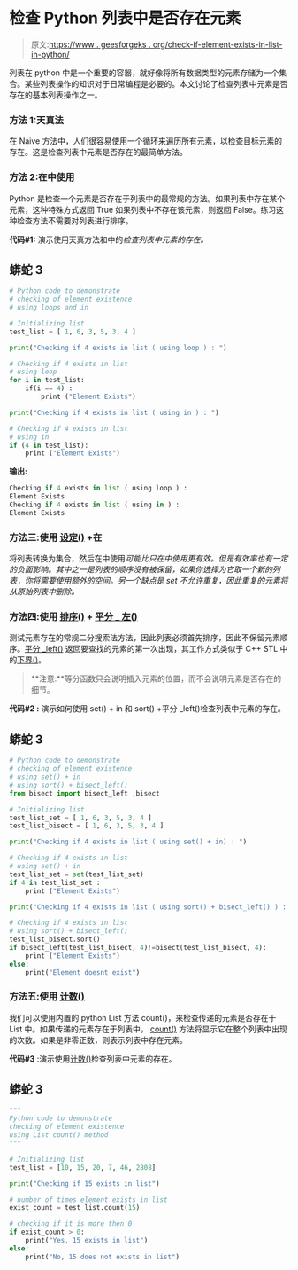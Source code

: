# 检查 Python 列表中是否存在元素

> 原文:[https://www . geesforgeks . org/check-if-element-exists-in-list-in-python/](https://www.geeksforgeeks.org/check-if-element-exists-in-list-in-python/)

列表在 python 中是一个重要的容器，就好像将所有数据类型的元素存储为一个集合。某些列表操作的知识对于日常编程是必要的。本文讨论了检查列表中元素是否存在的基本列表操作之一。

### **方法 1:天真法**

在 Naive 方法中，人们很容易使用一个循环来遍历所有元素，以检查目标元素的存在。这是检查列表中元素是否存在的最简单方法。

### **方法 2:在**中使用

Python 是检查一个元素是否存在于列表中的最常规的方法。如果列表中存在某个元素，这种特殊方式返回 True 如果列表中不存在该元素，则返回 False。练习这种检查方法不需要对列表进行排序。

**代码#1:** 演示使用天真方法和中的*检查列表中元素的存在。*

## 蟒蛇 3

```py
# Python code to demonstrate
# checking of element existence
# using loops and in

# Initializing list
test_list = [ 1, 6, 3, 5, 3, 4 ]

print("Checking if 4 exists in list ( using loop ) : ")

# Checking if 4 exists in list
# using loop
for i in test_list:
    if(i == 4) :
        print ("Element Exists")

print("Checking if 4 exists in list ( using in ) : ")

# Checking if 4 exists in list
# using in
if (4 in test_list):
    print ("Element Exists")
```

**输出:**

```py
Checking if 4 exists in list ( using loop ) : 
Element Exists
Checking if 4 exists in list ( using in ) : 
Element Exists
```

### **方法三:使用** [**设定()**](https://www.geeksforgeeks.org/python-set-method/) **+在**

将列表转换为集合，然后在中使用*可能比只在中使用更有效。但是有效率也有一定的负面影响。其中之一是列表的顺序没有被保留，如果你选择为它取一个新的列表，你将需要使用额外的空间。另一个缺点是 set 不允许重复，因此重复的元素将从原始列表中删除。* 

### **方法四:使用** [**排序()**](https://www.geeksforgeeks.org/python-list-sort/) **+** [**平分 _ 左()**](https://www.geeksforgeeks.org/binary-search-bisect-in-python/)

测试元素存在的常规二分搜索法方法，因此列表必须首先排序，因此不保留元素顺序。[平分 _left()](https://www.geeksforgeeks.org/binary-search-bisect-in-python/) 返回要查找的元素的第一次出现，其工作方式类似于 C++ STL 中的[下界()](https://www.geeksforgeeks.org/lower_bound-in-cpp/)。

> **注意:**等分函数只会说明插入元素的位置，而不会说明元素是否存在的细节。

**代码#2 :** 演示如何使用 set() + in 和 sort() +平分 _left()检查列表中元素的存在。

## 蟒蛇 3

```py
# Python code to demonstrate
# checking of element existence
# using set() + in
# using sort() + bisect_left()
from bisect import bisect_left ,bisect

# Initializing list
test_list_set = [ 1, 6, 3, 5, 3, 4 ]
test_list_bisect = [ 1, 6, 3, 5, 3, 4 ]

print("Checking if 4 exists in list ( using set() + in) : ")

# Checking if 4 exists in list
# using set() + in
test_list_set = set(test_list_set)
if 4 in test_list_set :
    print ("Element Exists")

print("Checking if 4 exists in list ( using sort() + bisect_left() ) : ")

# Checking if 4 exists in list
# using sort() + bisect_left()
test_list_bisect.sort()
if bisect_left(test_list_bisect, 4)!=bisect(test_list_bisect, 4):
    print ("Element Exists")
else:
    print("Element doesnt exist")
```

### **方法五:使用** [**计数()**](https://www.geeksforgeeks.org/python-list-function-count/)

我们可以使用内置的 python List 方法 count()，来检查传递的元素是否存在于 List 中。如果传递的元素存在于列表中， [count()](https://www.geeksforgeeks.org/python-list-function-count/) 方法将显示它在整个列表中出现的次数。如果是非零正数，则表示列表中存在元素。

**代码#3** :演示使用[计数()](https://www.geeksforgeeks.org/python-list-function-count/)检查列表中元素的存在。

## 蟒蛇 3

```py
"""
Python code to demonstrate
checking of element existence
using List count() method
"""

# Initializing list
test_list = [10, 15, 20, 7, 46, 2808]

print("Checking if 15 exists in list")

# number of times element exists in list
exist_count = test_list.count(15)

# checking if it is more then 0
if exist_count > 0:
    print("Yes, 15 exists in list")
else:
    print("No, 15 does not exists in list")
```
